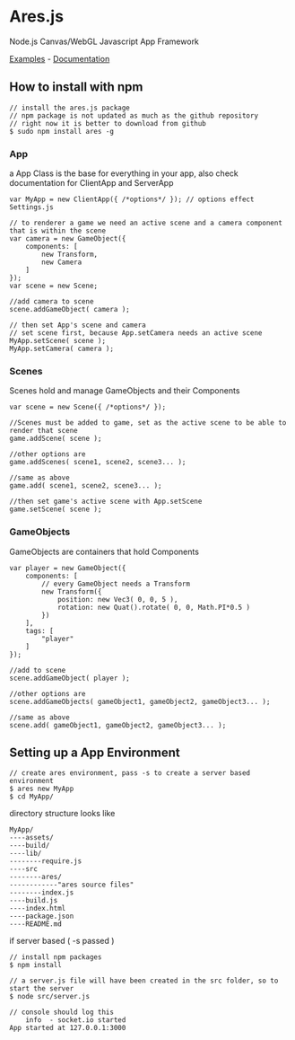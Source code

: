 Ares.js
=======

Node.js Canvas/WebGL Javascript App Framework

[Examples](http://lonewolfgames.github.io/Ares.js/) - [Documentation](http://lonewolfgames.github.io/Ares.js/doc/)


## How to install with npm
```
// install the ares.js package
// npm package is not updated as much as the github repository
// right now it is better to download from github
$ sudo npm install ares -g
```


### App
a App Class is the base for everything in your app, also check documentation for ClientApp and ServerApp
```
var MyApp = new ClientApp({ /*options*/ }); // options effect Settings.js

// to renderer a game we need an active scene and a camera component that is within the scene
var camera = new GameObject({
    components: [
        new Transform,
        new Camera
    ]
});
var scene = new Scene;

//add camera to scene
scene.addGameObject( camera );

// then set App's scene and camera
// set scene first, because App.setCamera needs an active scene
MyApp.setScene( scene );
MyApp.setCamera( camera );
```

### Scenes
Scenes hold and manage GameObjects and their Components
```
var scene = new Scene({ /*options*/ });

//Scenes must be added to game, set as the active scene to be able to render that scene
game.addScene( scene );

//other options are
game.addScenes( scene1, scene2, scene3... );

//same as above
game.add( scene1, scene2, scene3... );

//then set game's active scene with App.setScene
game.setScene( scene );
```


### GameObjects
GameObjects are containers that hold Components
```
var player = new GameObject({
    components: [
        // every GameObject needs a Transform
        new Transform({
            position: new Vec3( 0, 0, 5 ),
            rotation: new Quat().rotate( 0, 0, Math.PI*0.5 )
        })
    ],
    tags: [
        "player"
    ]
});

//add to scene
scene.addGameObject( player );

//other options are
scene.addGameObjects( gameObject1, gameObject2, gameObject3... );

//same as above
scene.add( gameObject1, gameObject2, gameObject3... );
```


## Setting up a App Environment

```
// create ares environment, pass -s to create a server based environment
$ ares new MyApp
$ cd MyApp/
```
directory structure looks like
```
MyApp/
----assets/
----build/
----lib/
--------require.js
----src
--------ares/
------------"ares source files"
--------index.js
----build.js
----index.html
----package.json
----README.md
```

if server based ( -s passed )
```
// install npm packages
$ npm install

// a server.js file will have been created in the src folder, so to start the server
$ node src/server.js

// console should log this
    info  - socket.io started
App started at 127.0.0.1:3000
```